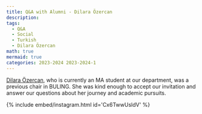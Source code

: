 ```yaml
---
title: Q&A with Alumni - Dilara Özercan
description:
tags:
  - Q&A
  - Social
  - Turkish
  - Dilara Özercan
math: true
mermaid: true
categories: 2023-2024 2023-2024-1
---
```


[Dilara Özercan](https://www.linkedin.com/in/aysegul-dilara-ozercan), who is currently an MA student at our department, was a previous chair in BULING. She was kind enough to accept our invitation and answer our questions about her journey and academic pursuits.

{% include embed/instagram.html id='Cx6TwwUsldV' %}